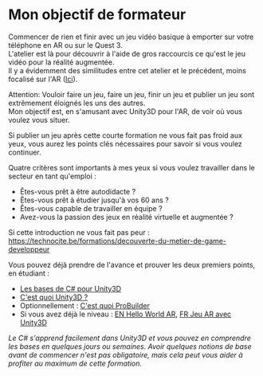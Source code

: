 # Mon objectif de formateur

Commencer de rien et finir avec un jeu vidéo basique à emporter sur votre téléphone en AR ou sur le Quest 3.  
L'atelier est là pour découvrir à l'aide de gros raccourcis ce qu'est le jeu vidéo pour la réalité augmentée.  
Il y a évidemment des similitudes entre cet atelier et le précédent, moins focalisé sur l'AR ([Ici](https://github.com/EloiStree/2024_07_19_CharleroiStreetAR/blob/main/Workshop/OneWeekToHaveFunWithUnity/ReadMe.md)).

Attention: Vouloir faire un jeu, faire un jeu, finir un jeu et publier un jeu sont extrêmement éloignés les uns des autres.  
Mon objectif est, en s'amusant avec Unity3D pour l'AR, de voir où vous voulez vous situer.

Si publier un jeu après cette courte formation ne vous fait pas froid aux yeux, vous aurez les points clés nécessaires pour savoir si vous voulez continuer.

Quatre critères sont importants à mes yeux si vous voulez travailler dans le secteur en tant qu'emploi :  
- Êtes-vous prêt à être autodidacte ?  
- Êtes-vous prêt à étudier jusqu'à vos 60 ans ?  
- Êtes-vous capable de travailler en équipe ?  
- Avez-vous la passion des jeux en réalité virtuelle et augmentée ?

Si cette introduction ne vous fait pas peur :  
https://technocite.be/formations/decouverte-du-metier-de-game-developpeur

Vous pouvez déjà prendre de l'avance et prouver les deux premiers points, en étudiant :
- [Les bases de C# pour Unity3D](https://www.youtube.com/results?search_query=les+bases+de+c%23+pour+Unity3D)
- [C'est quoi Unity3D ?](https://www.youtube.com/results?search_query=C%27est+quoi+Unity3D++pour+débutant)
- Optionnellement : [C'est quoi ProBuilder](https://youtu.be/Re6wU7zPlXI)
- Si vous avez déjà le niveau : [EN Hello World AR](https://youtu.be/FWyTf3USDCQ), [FR Jeu AR avec Unity3D](https://youtu.be/77OKbIiXFrA)
  
_Le C# s'apprend facilement dans Unity3D et vous pouvez en comprendre les bases en quelques jours ou semaines._
_Avoir quelques notions de base avant de commencer n'est pas obligatoire, mais cela peut vous aider à profiter au maximum de cette formation._
